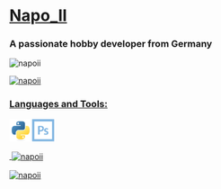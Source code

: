 
<h1 align=""><a href="https://napoii.github.io/NapoII/">Napo_II</a></h1>
<h3 align="">A passionate hobby developer from Germany</h3>

<p align="left"> <img src="https://komarev.com/ghpvc/?username=napoii&label=Profile%20views&color=0e75b6&style=flat" alt="napoii" /> 

</p>

<p align="left"> <a href="https://github.com/ryo-ma/github-profile-trophy"><img src="https://github-profile-trophy.vercel.app/?username=napoii&theme=onedark" alt="napoii" </p>


<h3 align="left">Languages and Tools:</h3>

</a> <a href="https://www.python.org" target="_blank" rel="noreferrer"> <img src="https://raw.githubusercontent.com/devicons/devicon/master/icons/python/python-original.svg" alt="python" width="40" height="40"/><img src="https://raw.githubusercontent.com/devicons/devicon/master/icons/photoshop/photoshop-line.svg" alt="photoshop" width="40" height="40"/>

<p>&nbsp;<img align="center" src="https://github-readme-stats.vercel.app/api?username=napoii&show_icons=true&locale=en&theme=onedark" alt="napoii"/></p>

<p><img align="center" src="https://github-readme-streak-stats.herokuapp.com/?user=napoii&theme=onedark" alt="napoii" /></p>
